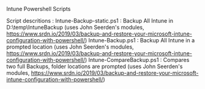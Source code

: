 Intune Powershell Scripts

Script descritions :
  Intune-Backup-static.ps1 : Backup All Intune in D:\temp\IntuneBackup (uses John Seerden's modules, https://www.srdn.io/2019/03/backup-and-restore-your-microsoft-intune-configuration-with-powershell/)
  Intune-Backup.ps1 : Backup All Intune in a prompted location (uses John Seerden's modules, https://www.srdn.io/2019/03/backup-and-restore-your-microsoft-intune-configuration-with-powershell/)
    Intune-CompareBackup.ps1 : Compares two full Backups, folder locations are prompted (uses John Seerden's modules, https://www.srdn.io/2019/03/backup-and-restore-your-microsoft-intune-configuration-with-powershell/)
